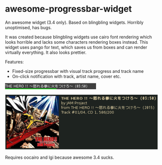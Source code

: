 # awesome-progressbar-widget

An awesome widget (3.4 only). Based on blingbling widgets. Horribly unoptimised, has bugs.

It was created because blingbling widgets use cairo font rendering which looks horrible and 
lacks some characters rendering boxes instead. This widget uses pango for text, which saves us
from boxes and can render virtually everything. It also looks prettier.


Features:
* Fixed-size progressbar with visual track progress and track name
* On-click notification with track, artist name, cover etc.

![progressbar](https://github.com/unknown321/awesome-progressbar-widget/raw/master/progressbar.png)

![notification](https://github.com/unknown321/awesome-progressbar-widget/raw/master/notification.png)


Requires oocairo and lgi because awesome 3.4 sucks.
